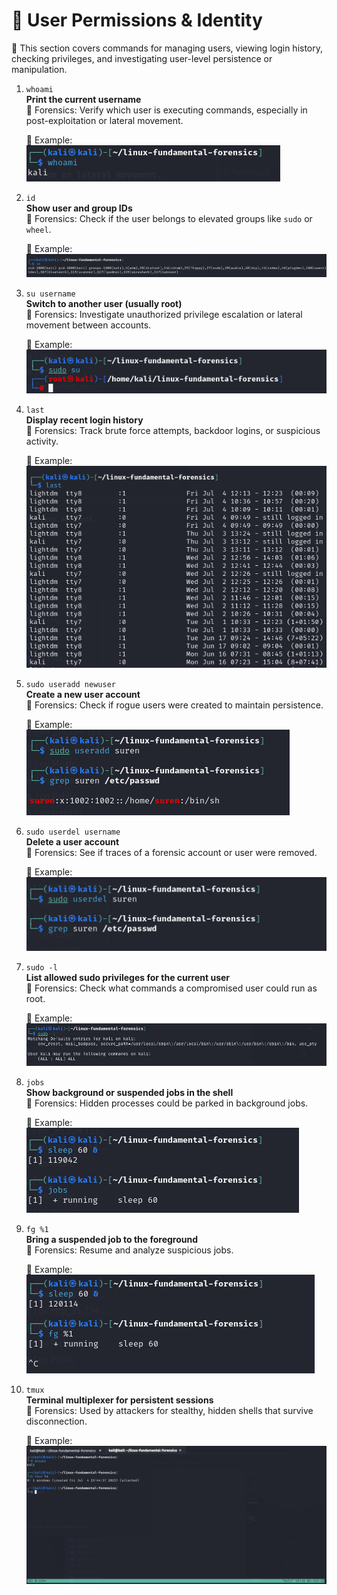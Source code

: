 # 👥 User Permissions & Identity

📁 This section covers commands for managing users, viewing login history, checking privileges, and investigating user-level persistence or manipulation.

1. `whoami`  
   **Print the current username**  
   🔐 Forensics: Verify which user is executing commands, especially in post-exploitation or lateral movement.  
   
   📸 Example:  
   ![whoami](./screenshots/whois.png)

2. `id`  
   **Show user and group IDs**  
   🔐 Forensics: Check if the user belongs to elevated groups like `sudo` or `wheel`.  
   
   📸 Example:  
   ![id](./screenshots/id.png)

3. `su username`  
   **Switch to another user (usually root)**  
   🔐 Forensics: Investigate unauthorized privilege escalation or lateral movement between accounts.  
   
   📸 Example:  
   ![su](./screenshots/sudo_su.png)

4. `last`  
   **Display recent login history**  
   🔐 Forensics: Track brute force attempts, backdoor logins, or suspicious activity. 
    
   📸 Example:  
   ![last](./screenshots/last.png)

5. `sudo useradd newuser`  
   **Create a new user account**  
   🔐 Forensics: Check if rogue users were created to maintain persistence.  
   
   📸 Example:  
   ![addus](./screenshots/addus.png)

6. `sudo userdel username`  
   **Delete a user account**  
   🔐 Forensics: See if traces of a forensic account or user were removed.  
   
   📸 Example:  
   ![delus](./screenshots/delus.png)

7. `sudo -l`  
   **List allowed sudo privileges for the current user**  
   🔐 Forensics: Check what commands a compromised user could run as root.  
   
   📸 Example:  
   ![sudo -l](./screenshots/sudo_l.png)

8. `jobs`  
   **Show background or suspended jobs in the shell**  
   🔐 Forensics: Hidden processes could be parked in background jobs.  
   
   📸 Example:  
   ![jobs](./screenshots/jobs.png)

9. `fg %1`  
   **Bring a suspended job to the foreground**  
   🔐 Forensics: Resume and analyze suspicious jobs.  
   
   📸 Example:  
   ![fg](./screenshots/fg.png)

10. `tmux`  
   **Terminal multiplexer for persistent sessions**  
   🔐 Forensics: Used by attackers for stealthy, hidden shells that survive disconnection.  
   
   	📸 Example:  
   	![tmux](./screenshots/tmux.png)
